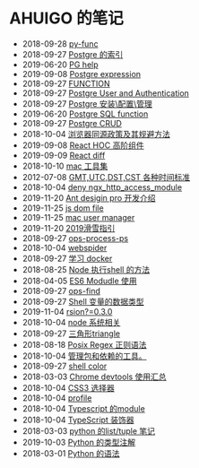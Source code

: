 # AHUIGO 的笔记
- 2018-09-28 [py-func](/b/py/py-func) 
- 2018-09-27 [Postgre 的索引](/b/db/pg-index) 
- 2019-06-20 [PG help](/b/db/pg-help) 
- 2019-09-08 [Postgre expression](/b/db/pg-expr) 
- 2018-09-27 [FUNCTION](/b/db/pg-ddl) 
- 2018-09-27 [Postgre User and Authentication](/b/db/pg-ddl-user) 
- 2018-09-27 [Postgre 安装\配置\管理](/b/db/pg-ddl-install) 
- 2019-06-20 [Postgre SQL function](/b/db/pg-ddl-function) 
- 2018-09-27 [Postgre CRUD](/b/db/pg-crud) 
- 2018-10-04 [浏览器同源政策及其规避方法](/b/ria/js-cors) 
- 2019-09-08 [React HOC 高阶组件](/b/ria/react-com-hoc) 
- 2019-09-09 [React diff](/b/ria/react-diff) 
- 2018-10-10 [mac 工具集](/b/mac/mac-tool) 
- 2012-07-08 [GMT,UTC,DST,CST 各种时间标准](/b/c/shell-time) 
- 2018-10-04 [deny ngx_http_access_module](/b/nginx/nginx-location) 
- 2019-11-20 [Ant desigin pro 开发介绍](/b/ria/umi/umi-antd-pro) 
- 2019-11-25 [js dom file](/b/ria/js-dom-file) 
- 2019-11-25 [mac user manager](/b/mac/mac-user) 
- 2019-11-20 [2019滑雪指引](/b/life/ski) 
- 2018-09-27 [ops-process-ps](/b/c/ops-process-ps) 
- 2018-10-04 [webspider](/b/py/py-webspider) 
- 2018-09-27 [学习 docker](/b/arch/docker-) 
- 2018-08-25 [Node 执行shell 的方法](/b/ria/node-shell) 
- 2018-04-05 [ES6 Modudle 使用](/b/ria/js-module-es6) 
- 2018-09-27 [ops-find](/b/c/shell-find) 
- 2018-09-27 [Shell 变量的数据类型](/b/c/1.shell-var) 
- 2019-11-04 [rsion?=0.3.0](/b/arch/docker-makefile) 
- 2018-10-04 [node 系统相关](/b/ria/node-os) 
- 2018-09-27 [三角形triangle](/b/math/geo-triangle) 
- 2018-08-18 [Posix Regex 正则语法](/b/code/code-regex) 
- 2018-10-04 [管理包和依赖的工具。](/b/py/py-pkg) 
- 2018-09-27 [shell color](/b/c/shell-color) 
- 2018-03-03 [Chrome devtools 使用汇总](/b/ria/js-debug-chrome) 
- 2018-10-04 [CSS3 选择器](/b/ria/js-css-selector) 
- 2018-10-04 [profile](/b/py/py-profiler) 
- 2018-10-04 [Typescript 的module](/b/ria/ts/ts-module) 
- 2018-10-04 [TypeScript 装饰器](/b/ria/ts/ts-decorator) 
- 2018-03-03 [python 的list/tuple 笔记](/b/py/py-var-list) 
- 2019-10-03 [Python 的类型注解](/b/py/py-type) 
- 2018-03-01 [Python 的语法](/b/py/py-expr) 
